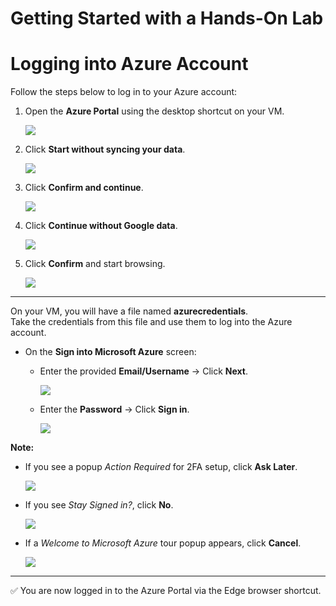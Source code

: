 # Getting Started with a Hands-On Lab

# Logging into Azure Account

Follow the steps below to log in to your Azure account:

1. Open the **Azure Portal** using the desktop shortcut on your VM.
   
   ![](./azurelab/gs1.png)

3. Click **Start without syncing your data**.
     
   ![](./azurelab/gs2.png)

5. Click **Confirm and continue**.
    
   ![](./azurelab/gs3.png)

7. Click **Continue without Google data**.
   
   ![](./azurelab/gs4.png)

9. Click **Confirm** and start browsing.
    
   ![](./azurelab/gs5.png)

---

On your VM, you will have a file named **azurecredentials**.  
Take the credentials from this file and use them to log into the Azure account.

- On the **Sign into Microsoft Azure** screen:  
  - Enter the provided **Email/Username** → Click **Next**.
     
    ![](./azurelab/gs6.png)
    
  - Enter the **Password** → Click **Sign in**.
      
    ![](./azurelab/gs7.png)

**Note:**  

- If you see a popup *Action Required* for 2FA setup, click **Ask Later**.
   
  ![](./azurelab/asklater1.png)

- If you see *Stay Signed in?*, click **No**.
  
  ![](./azurelab/stay.png)

- If a *Welcome to Microsoft Azure* tour popup appears, click **Cancel**.
  
  ![](./azurelab/azurewelcome.png)

---

✅ You are now logged in to the Azure Portal via the Edge browser shortcut.
